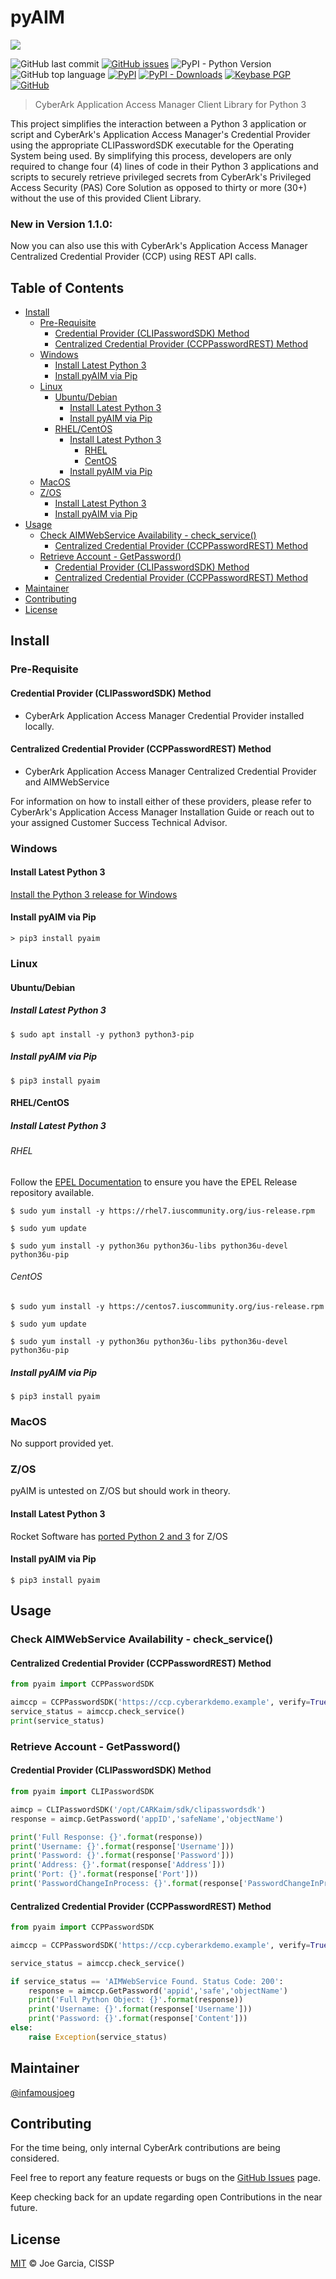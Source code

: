 # pyAIM <!-- OMIT IN TOC -->

![](assets/pyAIM-sm.png)

![GitHub last commit](https://img.shields.io/github/last-commit/infamousjoeg/pyaim.svg) [![GitHub issues](https://img.shields.io/github/issues/infamousjoeg/pyaim.svg?color=blue)](https://github.com/infamousjoeg/pyaim/issues) ![PyPI - Python Version](https://img.shields.io/pypi/pyversions/pyaim.svg) ![GitHub top language](https://img.shields.io/github/languages/top/infamousjoeg/pyaim.svg?color=yellow)  [![PyPI](https://img.shields.io/pypi/v/pyaim.svg)](https://pypi.org/project/pyaim) [![PyPI - Downloads](https://img.shields.io/pypi/dm/pyaim.svg?color=blue)](https://pypi.org/project/pyaim) [![Keybase PGP](https://img.shields.io/keybase/pgp/infamousjoeg.svg)](https://keybase.io/infamousjoeg) [![GitHub](https://img.shields.io/github/license/infamousjoeg/pyaim.svg?color=blue)](LICENSE)

> CyberArk Application Access Manager Client Library for Python 3

This project simplifies the interaction between a Python 3 application or script and CyberArk's Application Access Manager's Credential Provider using the appropriate CLIPasswordSDK executable for the Operating System being used.  By simplifying this process, developers are only required to change four (4) lines of code in their Python 3 applications and scripts to securely retrieve privileged secrets from CyberArk's Privileged Access Security (PAS) Core Solution as opposed to thirty or more (30+) without the use of this provided Client Library.

### New in Version 1.1.0: <!-- OMIT IN TOC -->

Now you can also use this with CyberArk's Application Access Manager Centralized Credential Provider (CCP) using REST API calls.

## Table of Contents <!-- OMIT IN TOC -->

- [Install](#install)
  - [Pre-Requisite](#pre-requisite)
    - [Credential Provider (CLIPasswordSDK) Method](#credential-provider-clipasswordsdk-method)
    - [Centralized Credential Provider (CCPPasswordREST) Method](#centralized-credential-provider-ccppasswordrest-method)
  - [Windows](#windows)
    - [Install Latest Python 3](#install-latest-python-3)
    - [Install pyAIM via Pip](#install-pyaim-via-pip)
  - [Linux](#linux)
    - [Ubuntu/Debian](#ubuntudebian)
      - [Install Latest Python 3](#install-latest-python-3-1)
      - [Install pyAIM via Pip](#install-pyaim-via-pip-1)
    - [RHEL/CentOS](#rhelcentos)
      - [Install Latest Python 3](#install-latest-python-3-2)
        - [RHEL](#rhel)
        - [CentOS](#centos)
      - [Install pyAIM via Pip](#install-pyaim-via-pip-2)
  - [MacOS](#macos)
  - [Z/OS](#zos)
    - [Install Latest Python 3](#install-latest-python-3-3)
    - [Install pyAIM via Pip](#install-pyaim-via-pip-3)
- [Usage](#usage)
  - [Check AIMWebService Availability - check_service()](#check-aimwebservice-availability---checkservice)
    - [Centralized Credential Provider (CCPPasswordREST) Method](#centralized-credential-provider-ccppasswordrest-method-1)
  - [Retrieve Account - GetPassword()](#retrieve-account---getpassword)
    - [Credential Provider (CLIPasswordSDK) Method](#credential-provider-clipasswordsdk-method-1)
    - [Centralized Credential Provider (CCPPasswordREST) Method](#centralized-credential-provider-ccppasswordrest-method-2)
- [Maintainer](#maintainer)
- [Contributing](#contributing)
- [License](#license)

## Install

### Pre-Requisite

#### Credential Provider (CLIPasswordSDK) Method

* CyberArk Application Access Manager Credential Provider installed locally.

#### Centralized Credential Provider (CCPPasswordREST) Method

* CyberArk Application Access Manager Centralized Credential Provider and AIMWebService

For information on how to install either of these providers, please refer to CyberArk's Application Access Manager Installation Guide or reach out to your assigned Customer Success Technical Advisor.

### Windows

#### Install Latest Python 3

[Install the Python 3 release for Windows](https://www.python.org/downloads/windows/)

#### Install pyAIM via Pip

`> pip3 install pyaim`

### Linux

#### Ubuntu/Debian

##### Install Latest Python 3

`$ sudo apt install -y python3 python3-pip`

##### Install pyAIM via Pip

`$ pip3 install pyaim`

#### RHEL/CentOS

##### Install Latest Python 3

###### RHEL

Follow the [EPEL Documentation](https://fedoraproject.org/wiki/EPEL#How_can_I_use_these_extra_packages.3F) to ensure you have the EPEL Release repository available.

`$ sudo yum install -y https://rhel7.iuscommunity.org/ius-release.rpm`

`$ sudo yum update`

`$ sudo yum install -y python36u python36u-libs python36u-devel python36u-pip`

###### CentOS

`$ sudo yum install -y https://centos7.iuscommunity.org/ius-release.rpm`

`$ sudo yum update`

`$ sudo yum install -y python36u python36u-libs python36u-devel python36u-pip`

##### Install pyAIM via Pip

`$ pip3 install pyaim`

### MacOS

No support provided yet.

### Z/OS

pyAIM is untested on Z/OS but should work in theory.

#### Install Latest Python 3

Rocket Software has [ported Python 2 and 3](https://www.rocketsoftware.com/zos-open-source) for Z/OS

#### Install pyAIM via Pip

`$ pip3 install pyaim`

## Usage

### Check AIMWebService Availability - check_service()

#### Centralized Credential Provider (CCPPasswordREST) Method

```python
from pyaim import CCPPasswordSDK

aimccp = CCPPasswordSDK('https://ccp.cyberarkdemo.example', verify=True) # set verify=False to ignore SSL
service_status = aimccp.check_service()
print(service_status)
```

### Retrieve Account - GetPassword()

#### Credential Provider (CLIPasswordSDK) Method

```python
from pyaim import CLIPasswordSDK

aimcp = CLIPasswordSDK('/opt/CARKaim/sdk/clipasswordsdk')
response = aimcp.GetPassword('appID','safeName','objectName')

print('Full Response: {}'.format(response))
print('Username: {}'.format(response['Username']))
print('Password: {}'.format(response['Password']))
print('Address: {}'.format(response['Address']))
print('Port: {}'.format(response['Port']))
print('PasswordChangeInProcess: {}'.format(response['PasswordChangeInProcess']))
```

#### Centralized Credential Provider (CCPPasswordREST) Method

```python
from pyaim import CCPPasswordSDK

aimccp = CCPPasswordSDK('https://ccp.cyberarkdemo.example', verify=True) # set verify=False to ignore SSL

service_status = aimccp.check_service()

if service_status == 'AIMWebService Found. Status Code: 200':
    response = aimccp.GetPassword('appid','safe','objectName')
    print('Full Python Object: {}'.format(response))
    print('Username: {}'.format(response['Username']))
    print('Password: {}'.format(response['Content']))
else:
    raise Exception(service_status)
```

## Maintainer

[@infamousjoeg](https://github.com/infamousjoeg)

## Contributing

For the time being, only internal CyberArk contributions are being considered.

Feel free to report any feature requests or bugs on the [GitHub Issues](https://github.com/infamousjoeg/pyaim/issues) page.

Keep checking back for an update regarding open Contributions in the near future.

## License

[MIT](LICENSE) © Joe Garcia, CISSP

